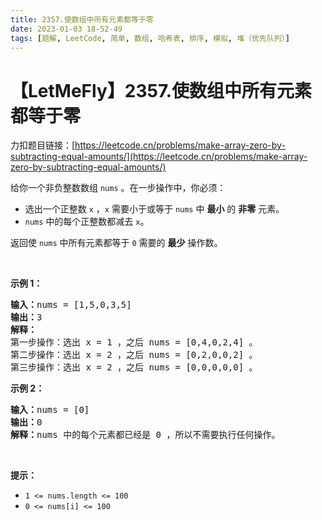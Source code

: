 ```yaml
---
title: 2357.使数组中所有元素都等于零
date: 2023-01-03 18-52-49
tags: [题解, LeetCode, 简单, 数组, 哈希表, 排序, 模拟, 堆（优先队列）]
---
```


# 【LetMeFly】2357.使数组中所有元素都等于零

力扣题目链接：[https://leetcode.cn/problems/make-array-zero-by-subtracting-equal-amounts/](https://leetcode.cn/problems/make-array-zero-by-subtracting-equal-amounts/)

<p>给你一个非负整数数组 <code>nums</code> 。在一步操作中，你必须：</p>

<ul>
	<li>选出一个正整数 <code>x</code> ，<code>x</code> 需要小于或等于 <code>nums</code> 中 <strong>最小</strong> 的 <strong>非零</strong> 元素。</li>
	<li><code>nums</code> 中的每个正整数都减去 <code>x</code>。</li>
</ul>

<p>返回使 <code>nums</code> 中所有元素都等于<em> </em><code>0</code> 需要的 <strong>最少</strong> 操作数。</p>

<p>&nbsp;</p>

<p><strong>示例 1：</strong></p>

<pre>
<strong>输入：</strong>nums = [1,5,0,3,5]
<strong>输出：</strong>3
<strong>解释：</strong>
第一步操作：选出 x = 1 ，之后 nums = [0,4,0,2,4] 。
第二步操作：选出 x = 2 ，之后 nums = [0,2,0,0,2] 。
第三步操作：选出 x = 2 ，之后 nums = [0,0,0,0,0] 。</pre>

<p><strong>示例 2：</strong></p>

<pre>
<strong>输入：</strong>nums = [0]
<strong>输出：</strong>0
<strong>解释：</strong>nums 中的每个元素都已经是 0 ，所以不需要执行任何操作。
</pre>

<p>&nbsp;</p>

<p><strong>提示：</strong></p>

<ul>
	<li><code>1 &lt;= nums.length &lt;= 100</code></li>
	<li><code>0 &lt;= nums[i] &lt;= 100</code></li>
</ul>


    